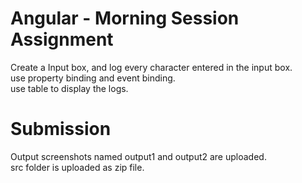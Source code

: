 # Angular - Morning Session Assignment

Create a Input box, and log every character entered in the input box.  
use property binding and event binding.  
use table to display the logs.  

# Submission

Output screenshots named output1 and output2 are uploaded.  
src folder is uploaded as zip file.  
